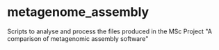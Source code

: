 metagenome_assembly
===================

Scripts to analyse and process the files produced in the MSc Project "A comparison of metagenomic assembly software"
